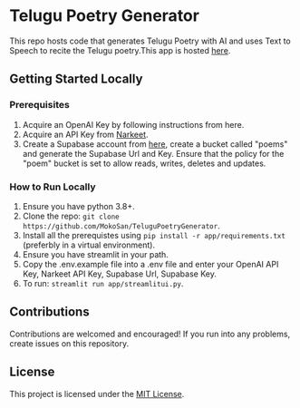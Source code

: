 # Telugu Poetry Generator

This repo hosts code that generates Telugu Poetry with AI and uses Text to Speech to recite the Telugu poetry.This app is hosted [here](https://telegu-poetry.streamlit.app/).

## Getting Started Locally

### Prerequisites

1. Acquire an OpenAI Key by following instructions from here.
2. Acquire an API Key from [Narkeet](https://www.narakeet.com/).
3. Create a Supabase account from [here](https://supabase.com/), create a bucket called "poems" and generate the Supabase Url and Key. Ensure that the policy for the "poem" bucket is set to allow reads, writes, deletes and updates.

### How to Run Locally

1. Ensure you have python 3.8+.
2. Clone the repo: ``git clone https://github.com/MokoSan/TeluguPoetryGenerator``.
3. Install all the prerequistes using ``pip install -r app/requirements.txt`` (preferbly in a virtual environment).
4. Ensure you have streamlit in your path.
5. Copy the .env.example file into a .env file and enter your OpenAI API Key, Narkeet API Key, Supabase Url, Supabase Key.
6. To run: ``streamlit run app/streamlitui.py``.

## Contributions

Contributions are welcomed and encouraged! If you run into any problems, create issues on this repository.

## License

This project is licensed under the [MIT License](https://github.com/git/git-scm.com/blob/main/MIT-LICENSE.txt).
